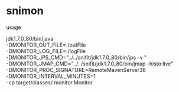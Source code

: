 # snimon

usage

jdk1.7.0_80/bin/java \
 -DMONITOR_OUT_FILE=./outFile \
 -DMONITOR_LOG_FILE=./logFile \
 -DMONITOR_JPS_CMD="../../snifit/jdk1.7.0_80/bin/jps -v " \
 -DMONITOR_JMAP_CMD="../../snifit/jdk1.7.0_80/bin/jmap -histo:live" \
 -DMONITOR_PROC_SIGNATURE=RemoteMavenServer36 \
 -DMONITOR_INTERVAL_MINUTES=1 \
 -cp target/classes/ monitor.Monitor



